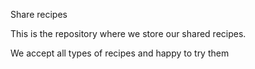 Share recipes

This is the repository where we store our shared recipes.

We accept all types of recipes and happy to try them
